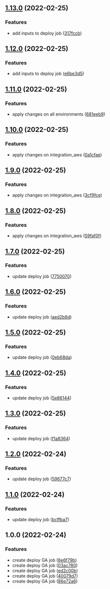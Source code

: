 ## [1.13.0](https://github.com/victorsalaun/poc_ga_cicd_flux/compare/v1.12.0...v1.13.0) (2022-02-25)


### Features

* add inputs to deploy job ([317fccb](https://github.com/victorsalaun/poc_ga_cicd_flux/commit/317fccb6986cace043f5fc49a5689d53b9525911))

## [1.12.0](https://github.com/victorsalaun/poc_ga_cicd_flux/compare/v1.11.0...v1.12.0) (2022-02-25)


### Features

* add inputs to deploy job ([e6be3d5](https://github.com/victorsalaun/poc_ga_cicd_flux/commit/e6be3d5275e1c7179c045670215c549e01204c23))

## [1.11.0](https://github.com/victorsalaun/poc_ga_cicd_flux/compare/v1.10.0...v1.11.0) (2022-02-25)


### Features

* apply changes on all environments ([681eeb9](https://github.com/victorsalaun/poc_ga_cicd_flux/commit/681eeb9ea9f29e4960bab47cd3c9192c748e3265))

## [1.10.0](https://github.com/victorsalaun/poc_ga_cicd_flux/compare/v1.9.0...v1.10.0) (2022-02-25)


### Features

* apply changes on integration_aws ([0a1cfae](https://github.com/victorsalaun/poc_ga_cicd_flux/commit/0a1cfae3ed82f6c22a2bd871559eef489df8609b))

## [1.9.0](https://github.com/victorsalaun/poc_ga_cicd_flux/compare/v1.8.0...v1.9.0) (2022-02-25)


### Features

* apply changes on integration_aws ([3cf9fce](https://github.com/victorsalaun/poc_ga_cicd_flux/commit/3cf9fcedebaa48dac2a64482e095ecf8e1bca401))

## [1.8.0](https://github.com/victorsalaun/poc_ga_cicd_flux/compare/v1.7.0...v1.8.0) (2022-02-25)


### Features

* apply changes on integration_aws ([59faf0f](https://github.com/victorsalaun/poc_ga_cicd_flux/commit/59faf0feb3941ce2e7527842c0bb5562e92066ec))

## [1.7.0](https://github.com/victorsalaun/poc_ga_cicd_flux/compare/v1.6.0...v1.7.0) (2022-02-25)


### Features

* update deploy job ([7750070](https://github.com/victorsalaun/poc_ga_cicd_flux/commit/77500708f6036167812e6b41d27cd034fe2f1b9a))

## [1.6.0](https://github.com/victorsalaun/poc_ga_cicd_flux/compare/v1.5.0...v1.6.0) (2022-02-25)


### Features

* update deploy job ([aed2b8d](https://github.com/victorsalaun/poc_ga_cicd_flux/commit/aed2b8d1fd9c040ed281579d74b461c896688fd4))

## [1.5.0](https://github.com/victorsalaun/poc_ga_cicd_flux/compare/v1.4.0...v1.5.0) (2022-02-25)


### Features

* update deploy job ([0eb68da](https://github.com/victorsalaun/poc_ga_cicd_flux/commit/0eb68daa4870fd9ed0b28ef5d8ac4c24084a0077))

## [1.4.0](https://github.com/victorsalaun/poc_ga_cicd_flux/compare/v1.3.0...v1.4.0) (2022-02-25)


### Features

* update deploy job ([5e86144](https://github.com/victorsalaun/poc_ga_cicd_flux/commit/5e8614451cec7c6010e319ae3a2e86888c3cede9))

## [1.3.0](https://github.com/victorsalaun/poc_ga_cicd_flux/compare/v1.2.0...v1.3.0) (2022-02-25)


### Features

* update deploy job ([f1a8364](https://github.com/victorsalaun/poc_ga_cicd_flux/commit/f1a83644d90f45b0111be910424fb92b5104b4ca))

## [1.2.0](https://github.com/victorsalaun/poc_ga_cicd_flux/compare/v1.1.0...v1.2.0) (2022-02-24)


### Features

* update deploy job ([59677c7](https://github.com/victorsalaun/poc_ga_cicd_flux/commit/59677c7750c0e2baf0fc8b20c735f50d9fb93a1b))

## [1.1.0](https://github.com/victorsalaun/poc_ga_cicd_flux/compare/v1.0.0...v1.1.0) (2022-02-24)


### Features

* update deploy job ([bcffba7](https://github.com/victorsalaun/poc_ga_cicd_flux/commit/bcffba77c3176b27349536358e422afb19b1cb92))

## 1.0.0 (2022-02-24)


### Features

* create deploy GA job ([6e6f79b](https://github.com/victorsalaun/poc_ga_cicd_flux/commit/6e6f79bd6bc872179c31e02257f97d8c5a816c04))
* create deploy GA job ([03ac780](https://github.com/victorsalaun/poc_ga_cicd_flux/commit/03ac78073fdc397c9b6fd6af28da668845802a91))
* create deploy GA job ([ed2c00b](https://github.com/victorsalaun/poc_ga_cicd_flux/commit/ed2c00bf5f2bb54020ef89e5bf9eba6ceb9b659e))
* create deploy GA job ([40079d7](https://github.com/victorsalaun/poc_ga_cicd_flux/commit/40079d74d6964c6f69ff8e73be1fdbaa08464f5a))
* create deploy GA job ([86e72a6](https://github.com/victorsalaun/poc_ga_cicd_flux/commit/86e72a679c7548c4cca27200614210999a4a4670))
